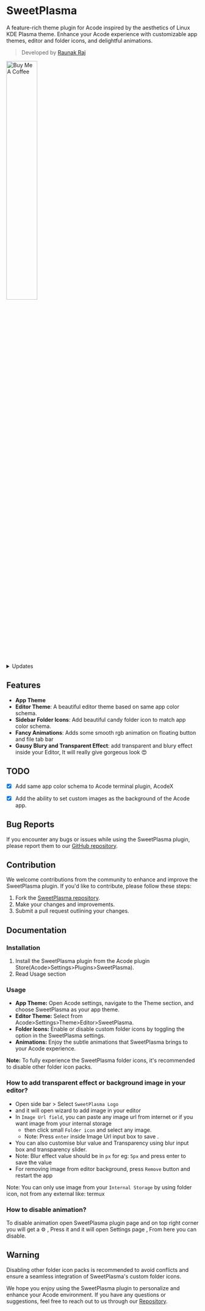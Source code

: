 # SweetPlasma

A feature-rich theme plugin for Acode inspired by the aesthetics of Linux KDE Plasma theme. Enhance your Acode experience with customizable app themes, editor and folder icons, and delightful animations.

> Developed by [Raunak Raj](https://github.com/bajrangCoder)

<a href="https://www.buymeacoffee.com/bajrangCoder"><img alt="Buy Me A Coffee" width="40%" src="https://cdn.buymeacoffee.com/buttons/v2/default-yellow.png"/></a>

<details>
    <summary>Updates</summary>
    <details>
        <summary><code><strong>v1.0.1</strong></code></summary>
        <p>Improved Editor theme</p>
    </details>
    <details>
        <summary><code><strong>v1.0.2 & v1.0.3</strong></code></summary>
        <p>Added ability to add background image in your Editor and theme for acodex</p>
        <p>Fixed bugs</p>
    </details>
</details>


## Features

- **App Theme**
- **Editor Theme**: A beautiful editor theme based on same app color schema.
- **Sidebar Folder Icons**: Add beautiful candy folder icon to match app color schema.
- **Fancy Animations**: Adds some smooth rgb animation on floating button and file tab bar
- **Gausy Blury and Transparent Effect**: add transparent and blury effect inside your Editor, It will really give gorgeous look 😍

## TODO

- [X] Add same app color schema to Acode terminal plugin, AcodeX

- [X] Add the ability to set custom images as the background of the Acode app.

## Bug Reports

If you encounter any bugs or issues while using the SweetPlasma plugin, please report them to our [GitHub repository](https://github.com/bajrangCoder/SweetPlasma).

## Contribution

We welcome contributions from the community to enhance and improve the SweetPlasma plugin. If you'd like to contribute, please follow these steps:

1. Fork the [SweetPlasma repository](https://github.com/bajrangCoder/SweetPlasma).
2. Make your changes and improvements.
3. Submit a pull request outlining your changes.

## Documentation

### Installation

1. Install the SweetPlasma plugin from the Acode plugin Store(Acode>Settings>Plugins>SweetPlasma).
2. Read Usage section

### Usage

- **App Theme:** Open Acode settings, navigate to the Theme section, and choose SweetPlasma as your app theme.
- **Editor Theme:** Select from Acode>Settings>Theme>Editor>SweetPlasma.
- **Folder Icons:** Enable or disable custom folder icons by toggling the option in the SweetPlasma settings.
- **Animations:** Enjoy the subtle animations that SweetPlasma brings to your Acode experience.

**Note:** To fully experience the SweetPlasma folder icons, it's recommended to disable other folder icon packs.

### How to add transparent effect or background image in your editor?

- Open side bar > Select `SweetPlasma Logo`
- and it will open wizard to add image in your editor
- In `Image Url field`, you can paste any image url from internet or if you want image from your internal storage
    - then click small `Folder icon` and select any image.
    - Note: Press `enter` inside Image Url input box to save .
- You can also customise blur value and Transparency using blur input box and transparency slider.
- Note: Blur effect value should be in `px` for eg: `5px` and press enter to save the value
- For removing image from editor background, press `Remove` button and restart the app

Note: You can only use image from your `Internal Storage` by using folder icon, not from any external like: termux

### How to disable animation?

To disable animation open SweetPlasma plugin page and on top right corner you will get a ⚙️ , Press it and it will open Settings page , From here you can disable.

## Warning

Disabling other folder icon packs is recommended to avoid conflicts and ensure a seamless integration of SweetPlasma's custom folder icons.

We hope you enjoy using the SweetPlasma plugin to personalize and enhance your Acode environment. If you have any questions or suggestions, feel free to reach out to us through our [Repository](https://github.com/bajrangCoder/SweetPlasma).
